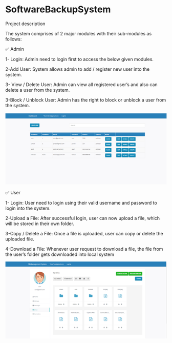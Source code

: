 # SoftwareBackupSystem

Project description




The system comprises of 2 major modules with their sub-modules as follows:



✅ Admin


1- Login: Admin need to login first to access the below given modules.


2-Add User: System allows admin to add / register new user into the system.


3- View / Delete User: Admin can view all registered user’s and also can delete a user from
the system.



3-Block / Unblock User: Admin has the right to block or unblock a user from the system.




![](images/software2.PNG)



✅ User




1- Login: User need to login using their valid username and password to login into the
system.



2-Upload a File: After successful login, user can now upload a file, which will be stored in
their own folder.



3-Copy / Delete a File: Once a file is uploaded, user can copy or delete the uploaded file.


4-Download a File: Whenever user request to download a file, the file from the user’s folder
gets downloaded into local system



![](images/software1.PNG)

